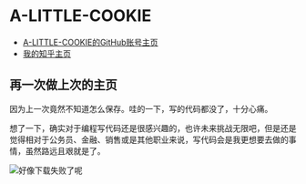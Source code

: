 <!DOCTYPE html>
<html lang="en">
<head>
	<meta charset="UTF-8">
	
</head>
<body>
	<div><h1>A-LITTLE-COOKIE</h1>
	<ul>
	<li>
	<a href="https://github.com/A-LITTLE-COOKIE" title="A-LITTLE-COOKIE的GitHub账号主页">A-LITTLE-COOKIE的GitHub账号主页</a>
	</li>
	<li>
	<a href="https://www.zhihu.com/" title="我的知乎主页">我的知乎主页</a>
	</li>
	</ul></div>
	<div>
	<h2>再一次做上次的主页</h2>
	<p>因为上一次竟然不知道怎么保存。哇的一下，写的代码都没了，十分心痛。</p>
	<p>想了一下，确实对于编程写代码还是很感兴趣的，也许未来挑战无限吧，但是还是觉得相对于公务员、金融、销售或是其他职业来说，写代码会是我更想要去做的事情，虽然路远且艰就是了。</p>
	<img src="file:///D:\学习什么的\作品\PS练习\2017招新海报(原稿)" alt="好像下载失败了呢" title="picture">
	</div>
</body>
</html>
